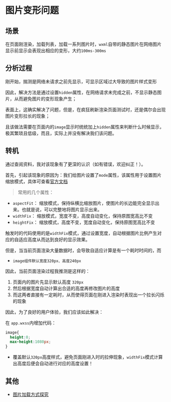 # 图片变形问题
## 场景
在页面刚渲染，加载列表，加载一系列图片时，`wxml`自带的静态图片在网络图片显示前显示会表现出相应的变形，大约`100ms-300ms`

## 分析过程
刚开始，揣测是网络未请求之前先显示，可显示区域过大导致的图片样式变形

因此，解决方法是通过设置`hidden`属性，在网络请求未完成之前，不显示静态图片，从而避免图片的变形现象产生；

表面上，这确实解决了问题，但是，在疯狂刷新渲染页面测试时，还是偶尔会出现图片变形拉长的现象；

且该做法需要在页面内的`image`显示时统统加上`hidden`属性来判断什么时候显示，极其繁琐且低级，而且，实际上并没有解决我们该问题。

## 转机
通过查阅资料，我对该现象有了更深的认识（如有错误，欢迎纠正！）。

首先，引起该现象的原因为：我们给图片设置了`mode`属性，该属性用于设置图片缩放模式，具体可查看[官方文档](https://developers.weixin.qq.com/miniprogram/dev/component/image.html)

> 常用的几个属性：
* `aspectFit`：	缩放模式，保持纵横比缩放图片，使图片的长边能完全显示出来。也就是说，可以完整地将图片显示出来。
* `widthFix`：	缩放模式，宽度不变，高度自动变化，保持原图宽高比不变	
* `heightFix`：	缩放模式，高度不变，宽度自动变化，保持原图宽高比不变

触发时的代码使用的是`widthFix`模式，通过设置宽度，自动根据图片比例产生对应的自适应高度从而达到良好的显示效果。

但是，当当前页面渲染大量数据时，会导致自适应计算是有一个耗时时间的，而 
* `image组件默认宽度320px、高度240px`

因此，当前页面渲染过程我推测是这样的：
1. 页面内的图片先显示默认高度 `320px`
2. 然后根据宽度自动计算出合适的高度再修改图片的高度
3. 而这两者直接有一定耗时，从而使得页面在刚进入渲染时表现出一个拉长闪烁的现象

因此，为了良好的用户体验，我们应该如此解决：

在 `app.wxss`内增加代码：
```css
image{
  height:0;
  max-height:1080px;
}
```
* 覆盖默认`320px`高度样式，避免页面刚进入时的拉伸现象，`widthFix`模式计算出高度后便会自动进行对应的高度设置！

## 其他
* [图片加载方式探究](图片加载方式探究.md)
